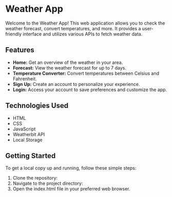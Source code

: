 # Weather App

Welcome to the Weather App! This web application allows you to check the weather forecast, convert temperatures, and more. It provides a user-friendly interface and utilizes various APIs to fetch weather data.

## Features

- **Home:** Get an overview of the weather in your area.
- **Forecast:** View the weather forecast for up to 7 days.
- **Temperature Converter:** Convert temperatures between Celsius and Fahrenheit.
- **Sign Up:** Create an account to personalize your experience.
- **Login:** Access your account to save preferences and customize the app.

## Technologies Used

- HTML
- CSS
- JavaScript
- Weatherbit API
- Local Storage

## Getting Started

To get a local copy up and running, follow these simple steps:

1. Clone the repository:
2. Navigate to the project directory:
3. Open the index.html file in your preferred web browser.

